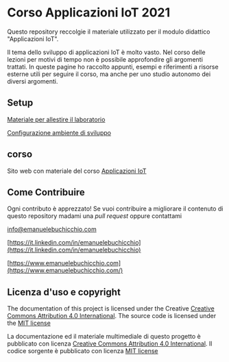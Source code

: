 # Corso Applicazioni IoT 2021

Questo repository reccolgie il materiale utilizzato per il modulo didattico "Applicazioni IoT".

Il tema dello sviluppo di applicazioni IoT è molto vasto. Nel corso delle lezioni per motivi di tempo non è possibile approfondire gli argomenti trattati. In queste pagine ho raccolto appunti, esempi e riferimenti a risorse esterne utili per seguire il corso, ma anche per uno studio autonomo dei diversi argomenti.

## Setup

[Materiale per allestire il laboratorio](docs/lab-bill-of-materials.md)

[Configurazione ambiente di sviluppo](docs/setup.md)

## corso

Sito web con materiale del corso [Applicazioni IoT](https://emanbuc.github.io/CorsoApplicazioni_IoT/)

## Come Contribuire

Ogni contributo è apprezzato! Se vuoi contribuire a migliorare il contenuto di questo repository madami una *pull request* oppure contattami

info@emanuelebuchicchio.com

[https://it.linkedin.com/in/emanuelebuchicchio](https://it.linkedin.com/in/emanuelebuchicchio)

[https://www.emanuelebuchicchio.com](https://www.emanuelebuchicchio.com/)

## Licenza d'uso e copyright

The documentation of this project is licensed under the Creative [Creative Commons Attribution 4.0 International](https://choosealicense.com/licenses/cc-by-4.0/). The source code is licensed under the [MIT license](https://choosealicense.com/licenses/mit/)

La documentazione ed il materiale multimediale di questo progetto è pubblicato con licenza [Creative Commons Attribution 4.0 International](https://choosealicense.com/licenses/cc-by-4.0/). Il codice sorgente è pubblicato con licenza [MIT license](https://choosealicense.com/licenses/mit/)